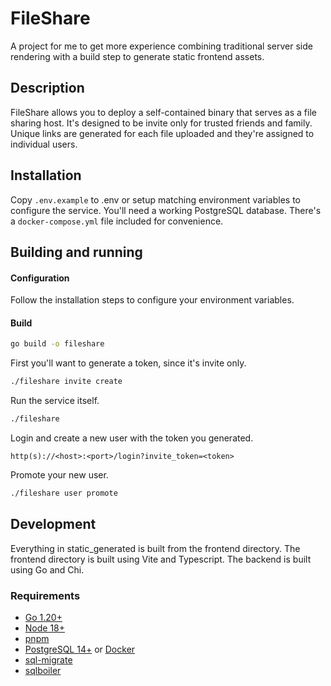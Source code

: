 # FileShare
A project for me to get more experience combining traditional server side rendering with a build step to generate static
frontend assets.

## Description
FileShare allows you to deploy a self-contained binary that serves as a file sharing host. It's designed to be invite
only for trusted friends and family. Unique links are generated for each file uploaded and they're assigned to
individual users.

## Installation
Copy `.env.example` to .env or setup matching environment variables to configure the service. You'll need a working
PostgreSQL database. There's a `docker-compose.yml` file included for convenience.


## Building and running

#### Configuration
Follow the installation steps to configure your environment variables.

#### Build
```bash
go build -o fileshare
```

First you'll want to generate a token, since it's invite only.
```bash
./fileshare invite create 
```

Run the service itself.
```bash
./fileshare
```

Login and create a new user with the token you generated.

`http(s)://<host>:<port>/login?invite_token=<token>`

Promote your new user.
```bash
./fileshare user promote
```

## Development
Everything in static_generated is built from the frontend directory. The frontend directory is built using Vite and 
Typescript. The backend is built using Go and Chi.

### Requirements
- [Go 1.20+](https://go.dev)
- [Node 18+](https://nodejs.org/en/)
- [pnpm](https://pnpm.io/)
- [PostgreSQL 14+](https://www.postgresql.org/) or [Docker](https://www.docker.com/)
- [sql-migrate](https://github.com/rubenv/sql-migrate)
- [sqlboiler](https://github.com/volatiletech/sqlboiler)